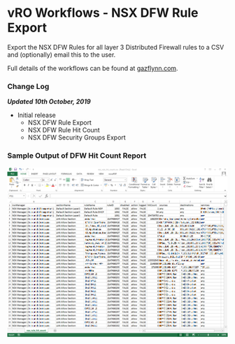 # vRO Workflows - NSX DFW Rule Export

Export the NSX DFW Rules for all layer 3 Distributed Firewall rules to a CSV and (optionally) email this to the user.

Full details of the workflows can be found at [gazflynn.com](https://gazflynn.com/technology/vmware/export-nsx-dfw-rules-using-vro/).

### Change Log

***Updated 10th October, 2019***
- Initial release
  - NSX DFW Rule Export
  - NSX DFW Rule Hit Count
  - NSX DFW Security Groups Export

### Sample Output of DFW Hit Count Report

![Image of Sample DFW Hit Count Report](https://github.com/GaryFlynn/vro-workflows-nsx-dfw-export/raw/master/nsx-rule-hit-count-report-output.PNG)
